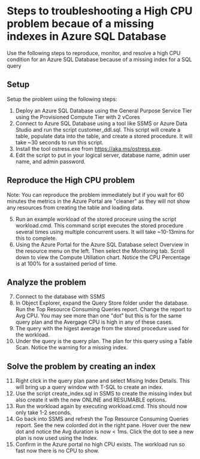 # Steps to troubleshooting a High CPU problem becaue of a missing indexes in Azure SQL Database

Use the following steps to reproduce, monitor, and resolve a high CPU condition for an Azure SQL Database because of a missing index for a SQL query

## Setup

Setup the problem using the following steps:

1. Deploy an Azure SQL Database using the General Purpose Service Tier using the Provisioned Compute Tier with 2 vCores
2. Connect to Azure SQL Database using a tool like SSMS or Azure Data Studio and run the script customer_ddl.sql. This script will create a table, populate data into the table, and create a stored procedure. It will take ~30 seconds to run this script.
3. Install the tool ostress.exe from https://aka.ms/ostress.exe.
4. Edit the script to put in your logical server, database name, admin user name, and admin password.

## Reproduce the High CPU problem

Note: You can reproduce the problem immediately but if you wait for 60 minutes the metrics in the Azure Portal are "cleaner" as they will not show any resources from creating the table and loading data.

5. Run an example workload of the stored proceure using the script workload.cmd. This command script executes the stored procedure several times using multiple concurrent users. It will take ~10-13mins for this to complete.
6. Using the Azure Portal for the Azure SQL Database select Overview in the resource menu on the left. Then select the Monitoring tab. Scroll down to view the Compute Utiliation chart. Notice the CPU Percentage is at 100% for a sustained period of time.

## Analyze the problem

7. Connect to the database with SSMS
8. In Object Explorer, expand the Query Store folder under the database. Run the Top Resource Consuming Queries report. Change the report to Avg CPU. You may see more than one "dot" but this is for the same query plan and the Avergage CPU is high in any of these cases.
9. The query with the higest average from the stored procedure used for the workload.
10. Under the query is the query plan. The plan for this query using a Table Scan. Notice the warning for a missing index.

## Solve the problem by creating an index

11. Right click in the query plan pane and select Mising Index Details. This will bring up a query window with T-SQL to create an index.
12. Use the script create_index.sql in SSMS to create the missing index but also create it with the new ONLINE and RESUMABLE options.
13. Run the workload again by executing workload.cmd. This should now only take 1-2 seconds.
14. Go back into SSMS and refresh the Top Resource Consuming Queries report. See the new colorded dot in the right pane. Hover over the new dot and notice the Avg duration is now < 1ms. Click the dot to see a new plan is now used using the Index.
15. Confirm in the Azure portal no high CPU exists. The workload run so fast now there is no CPU to show.